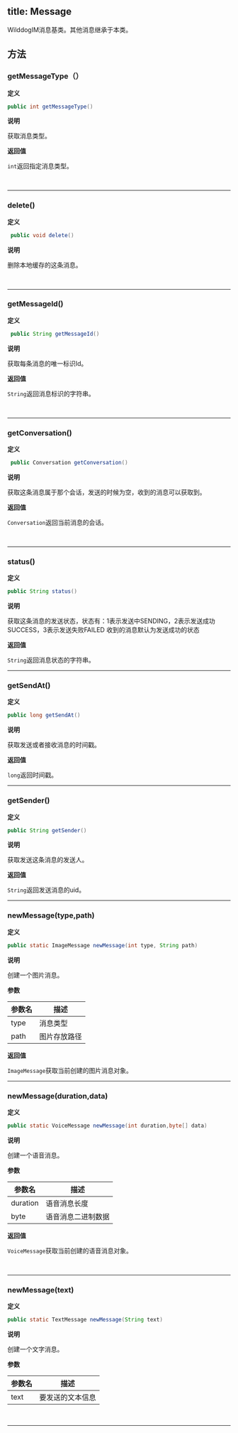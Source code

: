 title: Message
---
WilddogIM消息基类。其他消息继承于本类。



## 方法

### getMessageType（）

**定义**

```java
public int getMessageType()
```

**说明**

获取消息类型。

**返回值**

`int`返回指定消息类型。

</br>

---

### delete()

**定义**

```java
 public void delete()
```

**说明**

删除本地缓存的这条消息。
  

</br>

---  

### getMessageId()

**定义**

```java
 public String getMessageId()
```

**说明**

获取每条消息的唯一标识Id。

**返回值**

`String`返回消息标识的字符串。

</br>

---  

### getConversation()

**定义**

```java
 public Conversation getConversation()
```

**说明**

获取这条消息属于那个会话，发送的时候为空，收到的消息可以获取到。

**返回值**

`Conversation`返回当前消息的会话。

</br>

---  

### status()

**定义**

```java
public String status()
```

**说明**

获取这条消息的发送状态，状态有：1表示发送中SENDING，2表示发送成功SUCCESS，3表示发送失败FAILED 收到的消息默认为发送成功的状态



**返回值**

`String`返回消息状态的字符串。
</br>

---  
###  getSendAt()

**定义**

```java
public long getSendAt()
```

**说明**

获取发送或者接收消息的时间戳。

**返回值**

`long`返回时间戳。
</br>

--- 

###  getSender()

**定义**

```java
public String getSender()
```

**说明**

获取发送这条消息的发送人。





**返回值**

`String`返回发送消息的uid。
</br>

---  
###  newMessage(type,path)

**定义**

```java
public static ImageMessage newMessage(int type, String path)
```

**说明**

创建一个图片消息。

**参数**

参数名 | 描述
--- | ---
type | 消息类型
path | 图片存放路径


**返回值**

`ImageMessage`获取当前创建的图片消息对象。
</br>

--- 
### newMessage(duration,data)

**定义**

```java
public static VoiceMessage newMessage(int duration,byte[] data)
```

**说明**

创建一个语音消息。

**参数**

参数名 | 描述
--- | ---
duration | 语音消息长度
byte | 语音消息二进制数据

**返回值**

`VoiceMessage`获取当前创建的语音消息对象。

</br>

--- 
### newMessage(text)

**定义**

```java
public static TextMessage newMessage(String text)
```

**说明**

创建一个文字消息。

**参数**

参数名 | 描述
--- | ---
text | 要发送的文本信息


</br>

--- 
